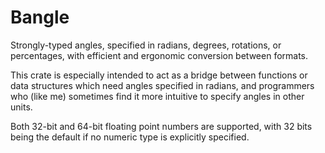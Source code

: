 # Bangle

Strongly-typed angles, specified in radians, degrees, rotations, or percentages,
with efficient and ergonomic conversion between formats.

This crate is especially intended to act as a bridge between functions or data structures
which need angles specified in radians, and programmers who (like me)
sometimes find it more intuitive to specify angles in other units.

Both 32-bit and 64-bit floating point numbers are supported,
with 32 bits being the default if no numeric type is explicitly specified.

